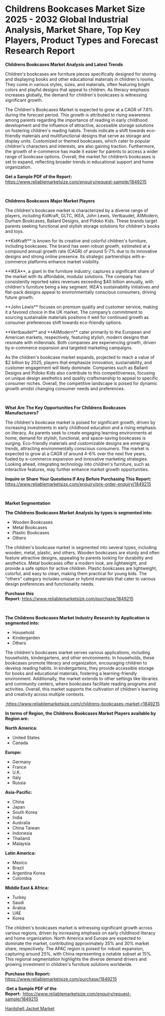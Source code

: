 <p><h1>Childrens Bookcases Market Size 2025 - 2032 Global Industrial Analysis, Market Share, Top Key Players, Product Types and Forecast Research Report</h1></p><p><strong>Childrens Bookcases Market Analysis and Latest Trends</strong></p>
<p><p>Children's bookcases are furniture pieces specifically designed for storing and displaying books and other educational materials in children's rooms. They come in various styles, sizes, and materials, often featuring bright colors and playful designs that appeal to children. As literacy emphasis increases globally, the demand for children's bookcases is witnessing significant growth. </p><p>The Children's Bookcases Market is expected to grow at a CAGR of 7.8% during the forecast period. This growth is attributed to rising awareness among parents regarding the importance of reading in early childhood development and the influence of attractive, accessible storage solutions on fostering children's reading habits. Trends indicate a shift towards eco-friendly materials and multifunctional designs that serve as storage and display units. Customized or themed bookcases, which cater to popular children's characters and interests, are also gaining traction. Furthermore, the growth of e-commerce has made it easier for parents to access a wider range of bookcase options. Overall, the market for children’s bookcases is set to expand, reflecting broader trends in educational support and home organization.</p></p>
<p><strong>Get a Sample PDF of the Report:&nbsp;</strong> <a href="https://www.reliablemarketsize.com/enquiry/request-sample/1849215?utm_campaign=3092&utm_medium=2&utm_source=Github&utm_content=ia&utm_term=05042025&utm_id=childrens-bookcases">https://www.reliablemarketsize.com/enquiry/request-sample/1849215</a></p>
<p>&nbsp;</p>
<p><strong>Childrens Bookcases Major Market Players</strong></p>
<p><p>The children's bookcase market is characterized by a diverse range of players, including KidKraft, GLTC, IKEA, John Lewis, Vertbaudet, AllModern, Durham Bookcases, Ballard Designs, and Pidoko Kids. These brands target parents seeking functional and stylish storage solutions for children's books and toys.</p><p>**KidKraft** is known for its creative and colorful children's furniture, including bookcases. The brand has seen robust growth, estimated at a compound annual growth rate (CAGR) of around 5-7% due to its innovative designs and strong online presence. Its strategic partnerships with e-commerce platforms enhance market visibility.</p><p>**IKEA**, a giant in the furniture industry, captures a significant share of the market with its affordable, modular solutions. The company has consistently reported sales revenues exceeding $40 billion annually, with children's furniture being a key segment. IKEA's sustainability initiatives and flat-pack designs appeal to environmentally conscious consumers, driving future growth.</p><p>**John Lewis** focuses on premium quality and customer service, making it a favored choice in the UK market. The company’s commitment to sourcing sustainable materials positions it well for continued growth as consumer preferences shift towards eco-friendly options. </p><p>**Vertbaudet** and **AllModern** cater primarily to the European and American markets, respectively, featuring stylish, modern designs that resonate with millennials. Both companies are experiencing growth, driven by e-commerce expansion and targeted marketing campaigns.</p><p>As the children's bookcase market expands, projected to reach a value of $2 billion by 2025, players that emphasize innovation, sustainability, and customer engagement will likely dominate. Companies such as Ballard Designs and Pidoko Kids also contribute to this competitiveness, focusing on unique design aesthetics and quality craftsmanship to appeal to specific consumer niches. Overall, the competitive landscape is poised for dynamic growth amidst changing consumer needs and preferences.</p></p>
<p>&nbsp;</p>
<p><strong>What Are The Key Opportunities For Childrens Bookcases Manufacturers?</strong></p>
<p><p>The children's bookcase market is poised for significant growth, driven by increasing investments in early childhood education and a rising emphasis on literacy. As parents seek to create engaging learning environments at home, demand for stylish, functional, and space-saving bookcases is surging. Eco-friendly materials and customizable designs are emerging trends, attracting environmentally conscious consumers. The market is expected to grow at a CAGR of around 4-6% over the next five years, fueled by e-commerce expansion and innovative marketing strategies. Looking ahead, integrating technology into children's furniture, such as interactive features, may further enhance market growth opportunities.</p></p>
<p><strong>Inquire or Share Your Questions If Any Before Purchasing This Report:</strong> <a href="https://www.reliablemarketsize.com/enquiry/pre-order-enquiry/1849215?utm_campaign=3092&utm_medium=2&utm_source=Github&utm_content=ia&utm_term=05042025&utm_id=childrens-bookcases">https://www.reliablemarketsize.com/enquiry/pre-order-enquiry/1849215</a></p>
<p>&nbsp;</p>
<p><strong>Market Segmentation</strong></p>
<p><strong>The Childrens Bookcases Market Analysis by types is segmented into:</strong></p>
<p><ul><li>Wooden Bookcases</li><li>Metal Bookcases</li><li>Plastic Bookcases</li><li>Others</li></ul></p>
<p><p>The children's bookcase market is segmented into several types, including wooden, metal, plastic, and others. Wooden bookcases are sturdy and often feature attractive designs, appealing to parents looking for durability and aesthetics. Metal bookcases offer a modern look, are lightweight, and provide a safe option for active children. Plastic bookcases are lightweight, colorful, and easy to clean, making them practical for young kids. The "others" category includes unique or hybrid materials that cater to various design preferences and functionality needs.</p></p>
<p><strong>Purchase this Report:&nbsp;</strong><a href="https://www.reliablemarketsize.com/purchase/1849215?utm_campaign=3092&utm_medium=2&utm_source=Github&utm_content=ia&utm_term=05042025&utm_id=childrens-bookcases">https://www.reliablemarketsize.com/purchase/1849215</a></p>
<p>&nbsp;</p>
<p><strong>The Childrens Bookcases Market Industry Research by Application is segmented into:</strong></p>
<p><ul><li>Household</li><li>Kindergarden</li><li>Others</li></ul></p>
<p><p>The children's bookcases market serves various applications, including households, kindergartens, and other environments. In households, these bookcases promote literacy and organization, encouraging children to develop reading habits. In kindergartens, they provide accessible storage for books and educational materials, fostering a learning-friendly environment. Additionally, the market extends to other settings like libraries and community centers, where bookcases facilitate reading programs and activities. Overall, this market supports the cultivation of children's learning and creativity across multiple contexts.</p></p>
<p><a href="https://www.reliablemarketsize.com/childrens-bookcases-market-r1849215?utm_campaign=3092&utm_medium=2&utm_source=Github&utm_content=ia&utm_term=05042025&utm_id=childrens-bookcases">&nbsp;https://www.reliablemarketsize.com/childrens-bookcases-market-r1849215</a></p>
<p><strong>In terms of Region, the Childrens Bookcases Market Players available by Region are:</strong></p>
<p>
    <p> <strong> North America: </strong>
        <ul>
            <li>United States</li>
            <li>Canada</li>
        </ul>
        </p> 
    <p> <strong> Europe: </strong>
        <ul>
            <li>Germany</li>
            <li>France</li>
            <li>U.K.</li>
            <li>Italy</li>
            <li>Russia</li>
        </ul>
        </p> 
    <p> <strong> Asia-Pacific: </strong>
        <ul>
            <li>China</li>
            <li>Japan</li>
            <li>South Korea</li>
            <li>India</li>
            <li>Australia</li>
            <li>China Taiwan</li>
            <li>Indonesia</li>
            <li>Thailand</li>
            <li>Malaysia</li>
        </ul>
        </p> 
    <p> <strong> Latin America: </strong>
        <ul>
            <li>Mexico</li>
            <li>Brazil</li>
            <li>Argentina Korea</li>
            <li>Colombia</li>
        </ul>
        </p> 
    <p> <strong> Middle East & Africa: </strong>
        <ul>
            <li>Turkey</li>
            <li>Saudi</li>
            <li>Arabia</li>
            <li>UAE</li>
            <li>Korea</li>
        </ul>
    </p>
    </p>
<p><p>The children's bookcases market is witnessing significant growth across various regions, driven by increasing emphasis on early childhood literacy and home organization. North America and Europe are expected to dominate the market, contributing approximately 35% and 30% market share, respectively. The APAC region is poised for robust expansion, capturing around 25%, with China representing a notable subset at 15%. This regional segmentation highlights the diverse demand drivers and growing investment in children's furniture solutions worldwide.</p></p>
<p><strong>Purchase this Report: </strong><a href="https://www.reliablemarketsize.com/purchase/1849215?utm_campaign=3092&utm_medium=2&utm_source=Github&utm_content=ia&utm_term=05042025&utm_id=childrens-bookcases">https://www.reliablemarketsize.com/purchase/1849215</a></p>
<p>&nbsp;<strong>Get a Sample PDF of the Report:&nbsp;&nbsp;</strong><a href="https://www.reliablemarketsize.com/enquiry/request-sample/1849215?utm_campaign=3092&utm_medium=2&utm_source=Github&utm_content=ia&utm_term=05042025&utm_id=childrens-bookcases">https://www.reliablemarketsize.com/enquiry/request-sample/1849215</a></p>
<p><strong></strong></p>
<p><p><a href="https://github.com/berbelsagwan/Market-Research-Report-List-1/blob/main/hardshell-jacket-market.md?utm_campaign=3092&utm_medium=2&utm_source=Github&utm_content=ia&utm_term=05042025&utm_id=childrens-bookcases">Hardshell Jacket Market</a></p></p>